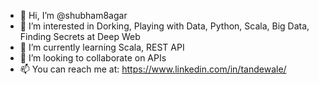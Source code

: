 - 👋 Hi, I’m @shubham8agar
- 👀 I’m interested in Dorking, Playing with Data, Python, Scala, Big Data, Finding Secrets at Deep Web
- 🌱 I’m currently learning Scala, REST API
- 💞️ I’m looking to collaborate on APIs
- 📫 You can reach me at: https://www.linkedin.com/in/tandewale/

<!---
shubham8agar/shubham8agar is a ✨ special ✨ repository because its `README.md` (this file) appears on your GitHub profile.
You can click the Preview link to take a look at your changes.
--->
